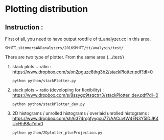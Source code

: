 # Plotting distribution

## Instruction :
First of all, you need to have output rootfile of tt_analyzer.cc in this area.

```SMHTT_skimmersANDanalyzers/2016SMHTT/tt/analysis/test/```

There are two type of plotter. From the same area (.../test/)

1. stack plots + ratio : https://www.dropbox.com/s/on2pguze8thg3b2/stackPlotter.pdf?dl=0

   ```python python/stackPlotter.py``` 

2. stack plots + ratio (developing for flexibility) : https://www.dropbox.com/s/8szygc9tsqctrr3/stackPlotter_dev.pdf?dl=0

   ```python python/stackPlotter_dev.py``` 

3. 2D histograms / unrolled histograms / overlaid unrolled histograms  : https://www.dropbox.com/sh/6374rcgfyvgcu77/AACuvtW4EN3Y5lDJK4UcHhB8a?dl=0
   
   ```python python/2Dplotter_plusProjection.py```

